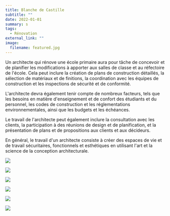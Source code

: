 ```yaml
---
title: Blanche de Castille
subtitle: ""
date: 2022-01-01
summary: s
tags:
  - Rénovation
external_link: ""
image:
  filename: featured.jpg
---
```

Un architecte qui rénove une école primaire aura pour tâche de concevoir et de planifier les modifications à apporter aux salles de classe et au réfectoire de l'école. Cela peut inclure la création de plans de construction détaillés, la sélection de matériaux et de finitions, la coordination avec les équipes de construction et les inspections de sécurité et de conformité.

L'architecte devra également tenir compte de nombreux facteurs, tels que les besoins en matière d'enseignement et de confort des étudiants et du personnel, les codes de construction et les réglementations environnementales, ainsi que les budgets et les échéances.

Le travail de l'architecte peut également inclure la consultation avec les clients, la participation à des réunions de design et de planification, et la présentation de plans et de propositions aux clients et aux décideurs.

En général, le travail d'un architecte consiste à créer des espaces de vie et de travail sécuritaires, fonctionnels et esthétiques en utilisant l'art et la science de la conception architecturale.

![](jem-cao-oct-6042.jpg)

![](jem-cao-oct-6060.jpg)

![](jem-cao-0060.jpg)

![](jem-cao-0097.jpg)

![](a16107.jpg)

![](a16095.jpg)